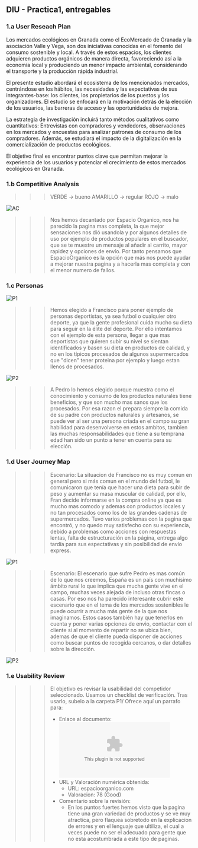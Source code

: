 ## DIU - Practica1, entregables

### 1.a User Reseach Plan
Los mercados ecológicos en Granada como el EcoMercado de Granada y la asociación Valle y Vega, son dos iniciativas conocidas en el fomento del consumo sostenible y local. A través de estos espacios, los clientes adquieren productos orgánicos de manera directa, favoreciendo así a la economía local y produciendo un menor impacto ambiental, considerando el transporte y la producción rápida industrial.

El presente estudio abordará el ecosistema de los mencionados mercados, centrándose en los hábitos, las necesidades y las expectativas de sus integrantes-base: los clientes, los propietarios de los puestos y los organizadores. El estudio se enfocará en la motivación detrás de la elección de los usuarios, las barreras de acceso y las oportunidades de mejora.

La estrategia de investigación incluirá tanto métodos cualitativos como cuantitativos: Entrevistas con compradores y vendedores, observaciones en los mercados y encuestas para analizar patrones de consumo de los compradores. Además, se estudiará el impacto de la digitalización en la comercialización de productos ecológicos.

El objetivo final es encontrar puntos clave que permitan mejorar la experiencia de los usuarios y potenciar el crecimiento de estos mercados ecológicos en Granada.

### 1.b Competitive Analysis
>>>VERDE -> bueno
>>>AMARILLO -> regular
>>>ROJO -> malo

  ![AC](analisis.png)
  >>> Nos hemos decantado por Espacio Organico, nos ha parecido la pagina mas completa, la que mejor sensaciones nos dió usandola y por algunos detalles de uso por ejemplo de productos populares en el buscador, que se te muestre un mensaje al añadir al carrito, mayor rapidez y opciones de envío.
  >>> Por tanto pensamos que EspacioOrganico es la opción que más nos puede ayudar a mejorar nuestra pagina y a hacerla mas completa y con el menor numero de fallos.
  
### 1.c Personas

  ![P1](Persona1.png)
  >>> Hemos elegido a Francisco para poner ejemplo de personas deportistas, ya sea futbol o cualquier otro deporte, ya que la gente profesional cuida mucho su dieta para seguir en la élite del deporte.
  >> Por ello intentamos con el ejemplo de esta persona, llegar a que mas deportistas que quieren subir su nivel se sientan identificados y basen su dieta en productos de calidad, y no en los típicos procesados de algunos supermercados que "dicen" tener proteina por ejemplo y luego estan llenos de procesados.

  ![P2](Persona2.png)
  >>> A Pedro lo hemos elegido porque muestra como el conocimiento y consumo de los productos naturales tiene beneficios, y que son mucho mas sanos que los procesados.
  >>> Por esa razon el prepara siempre la comida de su padre con productos naturales y artesanos, se puede ver al ser una persona criada en el campo su gran habilidad para desenvolverse en estos ambitos, tambien las muchas responsabilidades que tiene a su temprana edad han sido un punto a tener en cuenta para su elección.
  
### 1.d User Journey Map
  >>> Escenario: La situacion de Francisco no es muy comun en general pero si más comun en el mundo del futbol, le comunicaron que tenía que hacer una dieta para subir de peso y aumentar su masa muscular de calidad, por ello, Fran decide informarse en la compra online ya que es mucho mas comodo y ademas con productos locales y no tan procesados como los de las grandes cadenas de supermercados.
>>> Tuvo varios problemas con la pagina que encontró, y no quedo muy satisfecho con su experiencia, debido a problemas como acciones con respuestas lentas, falta de estructuración en la página, entrega algo tardía para sus espectativas y sin posibilidad de envío express.

  ![P1](UserJourney-1.png)

>>> Escenario: El escenario que sufre Pedro es mas común de lo que nos creemos, España es un país con muchísimo ámbito rural lo que implica que mucha gente vive en el campo, muchas veces alejada de incluso otras fincas o casas. Por eso nos ha parecido interesante cubrir este escenario que en el tema de los mercados sostenibles le puede ocurrir a mucha más gente de la que nos imaginamos.
>>> Estos casos también hay que tenerlos en cuenta y poner varias opciones de envio, contactar con el cliente si al momento de repartir no se ubica bien, ademas de que el cliente pueda disponer de acciones como buscar puntos de recogida cercanos, o dar detalles sobre la dirección.

  ![P2](Journey_Map_Persona2.png)
  
### 1.e Usability Review

>>>  El objetivo es revisar la usabilidad del competidor seleccionado. Usamos un checklist de verificación. Tras usarlo, subelo a la carpeta P1/ Ofrece aquí un parrafo para:
>>> - Enlace al documento:  ![Enlace-Usability-review](P1/Usability-review.xlsx) 
>>> - URL y Valoración numérica obtenida:
>>>   - URL: espacioorganico.com
>>>   - Valoracion: 78 (Good)   
>>> - Comentario sobre la revisión:
>>>   - En los puntos fuertes hemos visto que la pagina tiene una gran variedad de productos y se ve muy atractica, pero flaquea sobretodo en la explicacion de errores y en el lenguaje que ultiliza, el cual a veces puede no ser el adecuado para gente que no esta acostumbrada a este tipo de paginas.
